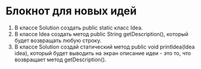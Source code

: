 # Блокнот для новых идей
1. В классе Solution создать public static класс Idea.
2. В классе Idea создать метод public String getDescription(), который будет возвращать любую строку.
3. В классе Solution создай статический метод public void printIdea(Idea idea), который будет выводить на экран описание идеи - это то, что возвращает метод getDescription().